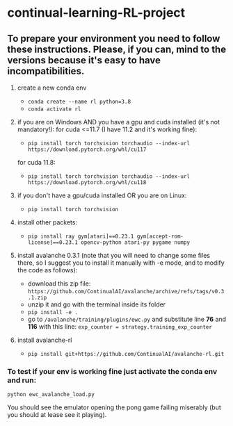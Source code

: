 # continual-learning-RL-project

## To prepare your environment you need to follow these instructions. Please, if you can, mind to the versions because it's easy to have incompatibilities.
1. create a new conda env
   - `conda create --name rl python=3.8`
   - `conda activate rl`
2. if you are on Windows AND you have a gpu and cuda installed (it's not mandatory!):
   for cuda <=11.7 (I have 11.2 and it's working fine):
   - `pip install torch torchvision torchaudio --index-url https://download.pytorch.org/whl/cu117`
     
   for cuda 11.8:
   - `pip install torch torchvision torchaudio --index-url https://download.pytorch.org/whl/cu118`
4. if you don't have a gpu/cuda installed OR you are on Linux:
   - `pip install torch torchvision`
5. install other packets:
   - `pip install ray gym[atari]==0.23.1 gym[accept-rom-license]==0.23.1 opencv-python atari-py pygame numpy`
6. install avalanche 0.3.1 (note that you will need to change some files there, so I suggest you to install it manually with -e mode, and to modify the code as follows):
   - download this zip file: `https://github.com/ContinualAI/avalanche/archive/refs/tags/v0.3.1.zip`
   - unzip it and go with the terminal inside its folder
   - `pip install -e .`
   - go to `/avalanche/training/plugins/ewc.py` and substitute line __76__ and __116__ with this line: `exp_counter = strategy.training_exp_counter`
7. install avalanche-rl
   - `pip install git+https://github.com/ContinualAI/avalanche-rl.git`
  

### To test if your env is working fine just activate the conda env and run:

`python ewc_avalanche_load.py`

You should see the emulator opening the pong game failing miserably (but you should at lease see it playing). 
